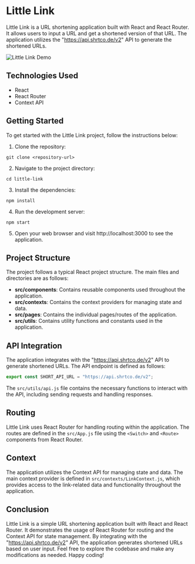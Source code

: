 # Little Link

Little Link is a URL shortening application built with React and React Router. It allows users to input a URL and get a shortened version of that URL. The application utilizes the "https://api.shrtco.de/v2" API to generate the shortened URLs.

![Little Link Demo](https://github.com/pesto-students/p10-divya-Varu98/blob/week-13/Week-13/url-shortener/public/littleLink.gif)


## Technologies Used

- React
- React Router
- Context API

## Getting Started

To get started with the Little Link project, follow the instructions below:

1. Clone the repository:

```shell
git clone <repository-url>
```

2. Navigate to the project directory:

```shell
cd little-link
```

3. Install the dependencies:

```shell
npm install
```

4. Run the development server:

```shell
npm start
```

5. Open your web browser and visit http://localhost:3000 to see the application.

## Project Structure

The project follows a typical React project structure. The main files and directories are as follows:

- **src/components**: Contains reusable components used throughout the application.
- **src/contexts**: Contains the context providers for managing state and data.
- **src/pages**: Contains the individual pages/routes of the application.
- **src/utils**: Contains utility functions and constants used in the application.

## API Integration

The application integrates with the "https://api.shrtco.de/v2" API to generate shortened URLs. The API endpoint is defined as follows:

```javascript
export const SHORT_API_URL = "https://api.shrtco.de/v2";
```

The `src/utils/api.js` file contains the necessary functions to interact with the API, including sending requests and handling responses.

## Routing

Little Link uses React Router for handling routing within the application. The routes are defined in the `src/App.js` file using the `<Switch>` and `<Route>` components from React Router.

## Context

The application utilizes the Context API for managing state and data. The main context provider is defined in `src/contexts/LinkContext.js`, which provides access to the link-related data and functionality throughout the application.

## Conclusion

Little Link is a simple URL shortening application built with React and React Router. It demonstrates the usage of React Router for routing and the Context API for state management. By integrating with the "https://api.shrtco.de/v2" API, the application generates shortened URLs based on user input. Feel free to explore the codebase and make any modifications as needed. Happy coding!
